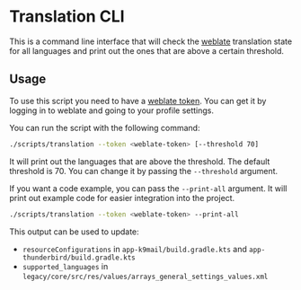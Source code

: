 # Translation CLI

This is a command line interface that will check the [weblate](https://hosted.weblate.org/projects/tb-android/#languages) translation state for all languages and print out the ones that are above a certain threshold.

## Usage

To use this script you need to have a [weblate token](https://hosted.weblate.org/accounts/profile/#api). You can get it by logging in to weblate and going to your profile settings.

You can run the script with the following command:

```bash
./scripts/translation --token <weblate-token> [--threshold 70]
```

It will print out the languages that are above the threshold. The default threshold is 70. You can change it by passing the `--threshold` argument.

If you want a code example, you can pass the `--print-all` argument. It will print out example code for easier integration into the project.

```bash
./scripts/translation --token <weblate-token> --print-all
```

This output can be used to update:

- `resourceConfigurations` in `app-k9mail/build.gradle.kts` and `app-thunderbird/build.gradle.kts`
- `supported_languages` in `legacy/core/src/res/values/arrays_general_settings_values.xml`

